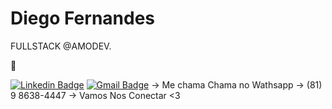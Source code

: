 # Diego Fernandes 

FULLSTACK @AMODEV.

👋

[![Linkedin Badge](https://img.shields.io/badge/-Matheus%20Eduardo-6633cc?style=flat-square&logo=Linkedin&logoColor=white&link=https://www.linkedin.com/in/matheus-fullstack-developer/)](https://www.linkedin.com/in/matheus-fullstack-developer/) 
[![Gmail Badge](https://img.shields.io/badge/-matheuslisbonweb@gmail.com-6633cc?style=flat-square&logo=Gmail&logoColor=white&link=mailto:matheuslisbonweb@gmail.com)](mailto:matheuslisbonweb@gmail.com)
-> Me chama Chama no Wathsapp -> (81) 9 8638-4447
-> Vamos Nos Conectar <3 
